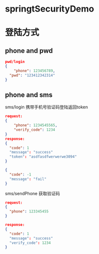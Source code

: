 # springtSecurityDemo

# 登陆方式

## phone and pwd

```json
pwd/login
{
	"phone": 123456789,
  "pwd": "123412342314"
}
```



## phone and sms

sms/login 携带手机号验证码登陆返回token

```json
request:
{
	"phone": 1234545565,
	"verify_code": 1234
}
response:
{
  "code": 1
  "message": "success"
  "token": "asdfasdfwerwerwe3094"
}

{
  "code": -1
  "message": "fail"
}
```



sms/sendPhone 获取验证码

```json
request:
{
  "phone": 123345455
}

response:
{
  "code": 1
  "message": "success"
  "verify_code": 1234
}

```

